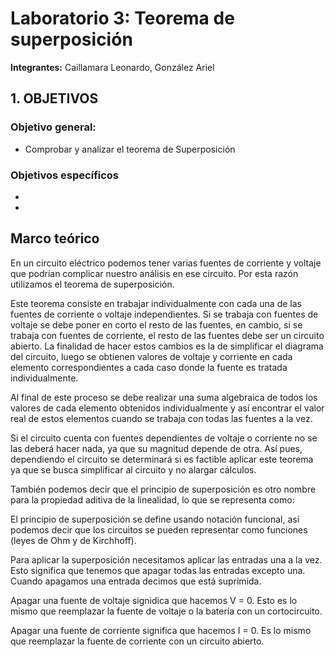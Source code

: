 # Laboratorio 3: Teorema de superposición
**Integrantes:** Caillamara Leonardo, González Ariel
## 1. OBJETIVOS

### Objetivo general:
* Comprobar y analizar el teorema de Superposición

### Objetivos específicos
* 
* 

## Marco teórico
En un circuito eléctrico podemos tener varias fuentes de corriente y voltaje que podrían complicar nuestro análisis en ese circuito. Por esta razón utilizamos el teorema de superposición. 

Este teorema consiste en trabajar individualmente con cada una de las fuentes de corriente o voltaje independientes. Si se trabaja con fuentes de voltaje se debe poner en corto el resto de las fuentes, en cambio, si se trabaja con fuentes de corriente, el resto de las fuentes debe ser un circuito abierto. La finalidad de hacer estos cambios es la de simplificar el diagrama del circuito, luego se obtienen valores de voltaje y corriente en cada elemento correspondientes a cada caso donde la fuente es tratada individualmente. 

Al final de este proceso se debe realizar una suma algebraica de todos los valores de cada elemento obtenidos individualmente y así encontrar el valor real de estos elementos cuando se trabaja con todas las fuentes a la vez. 

Si el circuito cuenta con fuentes dependientes de voltaje o corriente no se las deberá hacer nada, ya que su magnitud depende de otra. Así pues, dependiendo el circuito se determinará si es factible aplicar este teorema ya que se busca simplificar al circuito y no alargar cálculos.

También podemos decir que el principio de superposición es otro nombre para la propiedad aditiva de la linealidad, lo que se representa como:

El principio de superposición se define usando notación funcional, así podemos decir que los circuitos se pueden representar como funciones (leyes de Ohm y de Kirchhoff).

Para aplicar la superposición necesitamos aplicar las entradas una a la vez. Esto significa que tenemos que apagar todas las entradas excepto una. Cuando apagamos una entrada decimos que está suprimida.

Apagar una fuente de voltaje signidica que hacemos V = 0. Esto es lo mismo que reemplazar la fuente de voltaje o la batería con un cortocircuito.

Apagar una fuente de corriente significa que hacemos I = 0. Es lo mismo que reemplazar la fuente de corriente con un circuito abierto.
